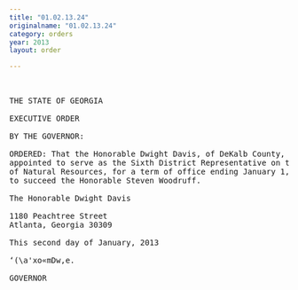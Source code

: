 ```yaml
---
title: "01.02.13.24"
originalname: "01.02.13.24"
category: orders
year: 2013
layout: order

---
```

<pre>
 

THE STATE OF GEORGIA

EXECUTIVE ORDER

BY THE GOVERNOR:

ORDERED: That the Honorable Dwight Davis, of DeKalb County, Georgia, is
appointed to serve as the Sixth District Representative on the Board
of Natural Resources, for a term of office ending January 1, 2017,
to succeed the Honorable Steven Woodruff.

The Honorable Dwight Davis

1180 Peachtree Street
Atlanta, Georgia 30309

This second day of January, 2013

‘(\a'xo«mDw,e.

GOVERNOR

</pre>
